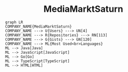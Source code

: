 <h1 align="center">MediaMarktSaturn</h1>

```mermaid
graph LR
COMPANY_NAME{MediaMarktSaturn}
COMPANY_NAME ---> U{Users} ---> UN[4]
COMPANY_NAME ---> R{Repositories} ---> RN[113]
COMPANY_NAME ---> G{Gists} ---> GN[120]
COMPANY_NAME ---> ML{Most Used<br>Languages}
ML --> Java[Java]
ML --> JavaScript[JavaScript]
ML --> Go[Go]
ML --> TypeScript[TypeScript]
ML --> HTML[HTML]
```
